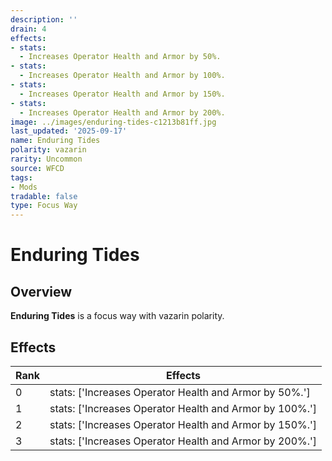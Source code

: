 ```yaml
---
description: ''
drain: 4
effects:
- stats:
  - Increases Operator Health and Armor by 50%.
- stats:
  - Increases Operator Health and Armor by 100%.
- stats:
  - Increases Operator Health and Armor by 150%.
- stats:
  - Increases Operator Health and Armor by 200%.
image: ../images/enduring-tides-c1213b81ff.jpg
last_updated: '2025-09-17'
name: Enduring Tides
polarity: vazarin
rarity: Uncommon
source: WFCD
tags:
- Mods
tradable: false
type: Focus Way
---
```


# Enduring Tides

## Overview

**Enduring Tides** is a focus way with vazarin polarity.

## Effects

| Rank | Effects |
|------|----------|
| 0 | stats: ['Increases Operator Health and Armor by 50%.'] |
| 1 | stats: ['Increases Operator Health and Armor by 100%.'] |
| 2 | stats: ['Increases Operator Health and Armor by 150%.'] |
| 3 | stats: ['Increases Operator Health and Armor by 200%.'] |

